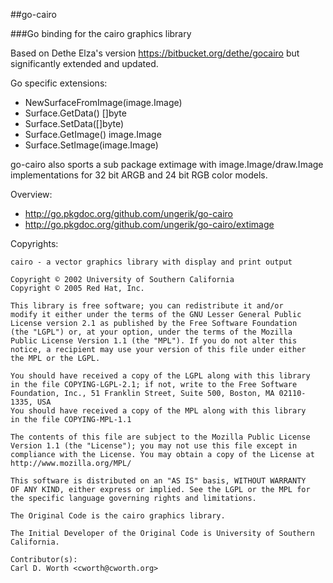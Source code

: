 ##go-cairo

###Go binding for the cairo graphics library

Based on Dethe Elza's version https://bitbucket.org/dethe/gocairo
but significantly extended and updated.

Go specific extensions:
* NewSurfaceFromImage(image.Image)
* Surface.GetData() []byte
* Surface.SetData([]byte)
* Surface.GetImage() image.Image
* Surface.SetImage(image.Image)

go-cairo also sports a sub package extimage with image.Image/draw.Image
implementations for 32 bit ARGB and 24 bit RGB color models.

Overview:
* http://go.pkgdoc.org/github.com/ungerik/go-cairo
* http://go.pkgdoc.org/github.com/ungerik/go-cairo/extimage

Copyrights:

	cairo - a vector graphics library with display and print output
	
	Copyright © 2002 University of Southern California
	Copyright © 2005 Red Hat, Inc.
	
	This library is free software; you can redistribute it and/or
	modify it either under the terms of the GNU Lesser General Public
	License version 2.1 as published by the Free Software Foundation
	(the "LGPL") or, at your option, under the terms of the Mozilla
	Public License Version 1.1 (the "MPL"). If you do not alter this
	notice, a recipient may use your version of this file under either
	the MPL or the LGPL.
	
	You should have received a copy of the LGPL along with this library
	in the file COPYING-LGPL-2.1; if not, write to the Free Software
	Foundation, Inc., 51 Franklin Street, Suite 500, Boston, MA 02110-1335, USA
	You should have received a copy of the MPL along with this library
	in the file COPYING-MPL-1.1
	
	The contents of this file are subject to the Mozilla Public License
	Version 1.1 (the "License"); you may not use this file except in
	compliance with the License. You may obtain a copy of the License at
	http://www.mozilla.org/MPL/
	
	This software is distributed on an "AS IS" basis, WITHOUT WARRANTY
	OF ANY KIND, either express or implied. See the LGPL or the MPL for
	the specific language governing rights and limitations.
	
	The Original Code is the cairo graphics library.
	
	The Initial Developer of the Original Code is University of Southern
	California.
	
	Contributor(s):
	Carl D. Worth <cworth@cworth.org>

